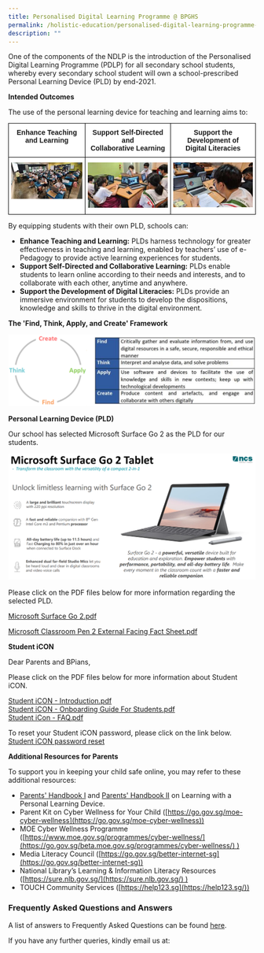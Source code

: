 ```yaml
---
title: Personalised Digital Learning Programme @ BPGHS
permalink: /holistic-education/personalised-digital-learning-programme-at-bpghs
description: ""
---
```

One of the components of the NDLP is the introduction of the Personalised Digital Learning Programme (PDLP) for all secondary school students, whereby every secondary school student will own a school-prescribed Personal Learning Device (PLD) by end-2021.

  

  

**Intended Outcomes**

The use of the personal learning device for teaching and learning aims to:

<table style="border-collapse:collapse;border-spacing:0" class="tg"><thead><tr><th style="background-color:#FFF;border-color:black;border-style:solid;border-width:1px;font-family:Arial, sans-serif;font-size:14px;font-weight:bold;overflow:hidden;padding:10px 5px;text-align:center;vertical-align:top;word-break:normal">Enhance Teaching<br>and Learning</th><th style="background-color:#FFF;border-color:black;border-style:solid;border-width:1px;font-family:Arial, sans-serif;font-size:14px;font-weight:bold;overflow:hidden;padding:10px 5px;text-align:center;vertical-align:top;word-break:normal">Support Self-Directed and<br>Collaborative Learning</th><th style="background-color:#FFF;border-color:black;border-style:solid;border-width:1px;font-family:Arial, sans-serif;font-size:14px;font-weight:bold;overflow:hidden;padding:10px 5px;text-align:center;vertical-align:top;word-break:normal">Support the Development of<br>Digital Literacies </th></tr></thead><tbody><tr><td style="background-color:#FFF;border-color:black;border-style:solid;border-width:1px;font-family:Arial, sans-serif;font-size:14px;overflow:hidden;padding:10px 5px;text-align:center;vertical-align:top;word-break:normal"><img src="/images/IO%201.jpg" 
     style="width:100%"></td><td style="background-color:#FFF;border-color:black;border-style:solid;border-width:1px;font-family:Arial, sans-serif;font-size:14px;overflow:hidden;padding:10px 5px;text-align:center;vertical-align:top;word-break:normal"><img src="/images/IO%202.jpg" 
     style="width:100%"></td><td style="background-color:#FFF;border-color:black;border-style:solid;border-width:1px;font-family:Arial, sans-serif;font-size:14px;overflow:hidden;padding:10px 5px;text-align:center;vertical-align:top;word-break:normal"><img src="/images/IO%203.jpg" 
     style="width:100%"></td></tr></tbody></table>
		 
		 

By equipping students with their own PLD, schools can:

*   **Enhance Teaching and Learning:** PLDs harness technology for greater effectiveness in teaching and learning, enabled by teachers’ use of e-Pedagogy to provide active learning experiences for students.
*   **Support Self-Directed and Collaborative Learning:** PLDs enable students to learn online according to their needs and interests, and to collaborate with each other, anytime and anywhere.
*   **Support the Development of Digital Literacies:** PLDs provide an immersive environment for students to develop the dispositions, knowledge and skills to thrive in the digital environment.

**The 'Find, Think, Apply, and Create' Framework**

![](/images/PDLP%20framework.png)

**Personal Learning Device (PLD)** 

Our school has selected Microsoft Surface Go 2 as the PLD for our students.

![](/images/Surface%20Go%202.png)

Please click on the PDF files below for more information regarding the selected PLD.

  

[Microsoft Surface Go 2.pdf](https://www-bpghs-moe-edu-sg-admin.cwp.sg/qql/slot/u148/BPGHS%202021/Announcements%20&%20Updates/Device/Microsoft%20Surface%20Go%202.pdf)  

[Microsoft Classroom Pen 2 External Facing Fact Sheet.pdf](https://www-bpghs-moe-edu-sg-admin.cwp.sg/qql/slot/u148/BPGHS%202021/Announcements%20&%20Updates/Device/Microsoft%20Classroom%20Pen%202%20External%20Facing%20Fact%20Sheet.pdf)  

  

  

**Student iCON**  

  

Dear Parents and BPians,  
  
Please click on the PDF files below for more information about Student iCON.  
  
[Student iCON - Introduction.pdf](https://www-bpghs-moe-edu-sg-admin.cwp.sg/qql/slot/u148/BPGHS%202021/Announcements%20&%20Updates/Student%20iCON%20-%20Introduction.pdf)  
[Student iCON - Onboarding Guide For Students.pdf](https://www-bpghs-moe-edu-sg-admin.cwp.sg/qql/slot/u148/BPGHS%202021/Announcements%20&%20Updates/Student%20iCON%20-%20Onboarding%20Guide%20For%20Students.pdf)  
[Student iCon - FAQ.pdf](https://www-bpghs-moe-edu-sg-admin.cwp.sg/qql/slot/u148/BPGHS%202021/Announcements%20&%20Updates/Student%20iCon%20-%20FAQ.pdf)  
  
To reset your Student iCON password, please click on the link below.  
[Student iCON password reset](https://go.gov.sg/bpghs-password-reset)  

  

  

**Additional Resources for Parents**

To support you in keeping your child safe online, you may refer to these additional resources:

*   [Parents' Handbook I](https://www-bpghs-moe-edu-sg-admin.cwp.sg/qql/slot/u148/BPGHS%202021/Announcements%20&%20Updates/Parent%20Handbook%20(I)%20on%20Learning%20with%20a%20PLD.pdf) and [Parents' Handbook II](https://www-bpghs-moe-edu-sg-admin.cwp.sg/qql/slot/u148/BPGHS%202021/Announcements%20&%20Updates/Parent%20Handbook%20(II)%20on%20Learning%20with%20a%20Personal%20Learning%20Device.pdf) on Learning with a Personal Learning Device.
*   Parent Kit on Cyber Wellness for Your Child ([https://go.gov.sg/moe-cyber-wellness](https://go.gov.sg/moe-cyber-wellness))
*   MOE Cyber Wellness Programme ([https://www.moe.gov.sg/programmes/cyber-wellness/](https://go.gov.sg/beta.moe.gov.sg/programmes/cyber-wellness/) )
*   Media Literacy Council ([https://go.gov.sg/better-internet-sg](https://go.gov.sg/better-internet-sg))
*   National Library’s Learning & Information Literacy Resources ([https://sure.nlb.gov.sg/](https://sure.nlb.gov.sg/) )
*   TOUCH Community Services ([https://help123.sg](https://help123.sg/))

###   

### Frequently Asked Questions and Answers

  

A list of answers to Frequently Asked Questions can be found [here](https://www-bpghs-moe-edu-sg-admin.cwp.sg/qql/slot/u148/Holistic%20Education/PDLP/2022%20Set%20of%20FAQs.pdf).  

If you have any further queries, kindly email us at: